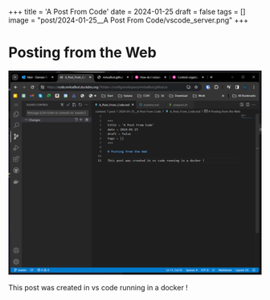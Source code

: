 
+++
title = 'A Post From Code'
date = 2024-01-25
draft = false
tags = []
image = "post/2024-01-25__A Post From Code/vscode_server.png"
+++



# Posting from the Web

![](vscode_server.png)

This post was created in vs code running in a docker !